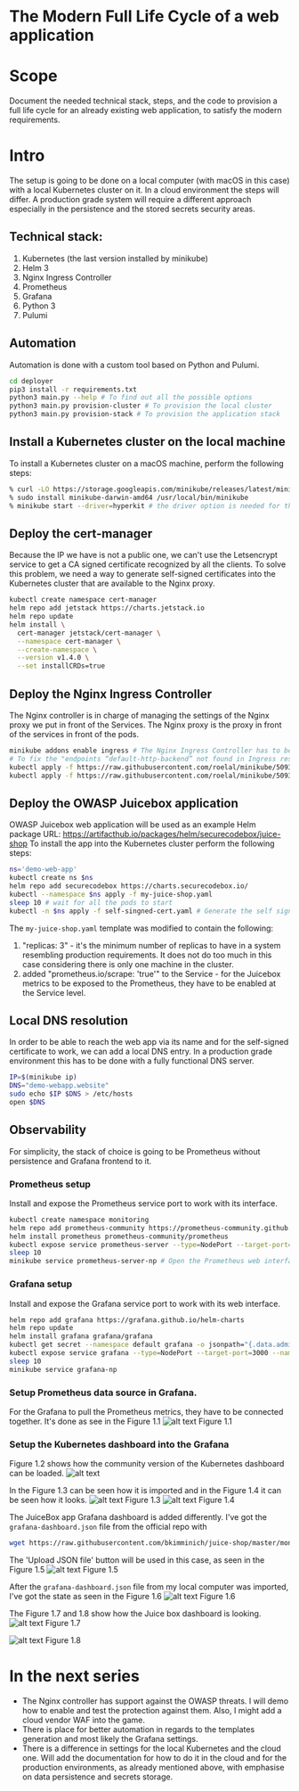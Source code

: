 # The Modern Full Life Cycle of a web application
# Scope
Document the needed technical stack, steps, and the code to provision a full life cycle for an already existing web application, to satisfy the modern requirements.

# Intro
The setup is going to be done on a local computer (with macOS in this case) with a local Kubernetes cluster on it.
In a cloud environment the steps will differ.
A production grade system will require a different approach especially in the persistence and the stored secrets security areas.

## Technical stack:
1. Kubernetes (the last version installed by minikube)
2. Helm 3
3. Nginx Ingress Controller
4. Prometheus
5. Grafana
6. Python 3
7. Pulumi

## Automation
Automation is done with a custom tool based on Python and Pulumi.
```bash
cd deployer
pip3 install -r requirements.txt
python3 main.py --help # To find out all the possible options
python3 main.py provision-cluster # To provision the local cluster 
python3 main.py provision-stack # To provision the application stack
```
## Install a Kubernetes cluster on the local machine
To install a Kubernetes cluster on a macOS machine, perform the following steps:
```bash
% curl -LO https://storage.googleapis.com/minikube/releases/latest/minikube-darwin-amd64
% sudo install minikube-darwin-amd64 /usr/local/bin/minikube
% minikube start --driver=hyperkit # the driver option is needed for the Nginx Ingress Controller to work on a minikube on macOS
```

## Deploy the cert-manager
Because the IP we have is not a public one, we can't use the Letsencrypt service to get a CA signed certificate recognized by all the clients.
To solve this problem, we need a way to generate self-signed certificates into the Kubernetes cluster that are available to the Nginx proxy. 
```bash
kubectl create namespace cert-manager
helm repo add jetstack https://charts.jetstack.io
helm repo update
helm install \
  cert-manager jetstack/cert-manager \
  --namespace cert-manager \
  --create-namespace \
  --version v1.4.0 \
  --set installCRDs=true
```

## Deploy the Nginx Ingress Controller
The Nginx controller is in charge of managing the settings of the Nginx proxy we put in front of the Services.
The Nginx proxy is the proxy in front of the services in front of the pods.
```bash
minikube addons enable ingress # The Nginx Ingress Controller has to be enabled this way
# To fix the "endpoints “default-http-backend” not found in Ingress resource" problem in the Ingress resource
kubectl apply -f https://raw.githubusercontent.com/roelal/minikube/5093d8b21c0931a6c63fa448538761b4bf100ee0/deploy/addons/ingress/ingress-rc.yaml
kubectl apply -f https://raw.githubusercontent.com/roelal/minikube/5093d8b21c0931a6c63fa448538761b4bf100ee0/deploy/addons/ingress/ingress-svc.yaml
```

## Deploy the OWASP Juicebox application
OWASP Juicebox web application will be used as an example 
Helm package URL: https://artifacthub.io/packages/helm/securecodebox/juice-shop
To install the app into the Kubernetes cluster perform the following steps:
```bash
ns='demo-web-app'
kubectl create ns $ns
helm repo add securecodebox https://charts.securecodebox.io/
kubectl --namespace $ns apply -f my-juice-shop.yaml
sleep 10 # wait for all the pods to start
kubectl -n $ns apply -f self-singned-cert.yaml # Generate the self signed certificate for the domain and set the Ingress for it.
```
The `my-juice-shop.yaml` template was modified to contain the following:
1. "replicas: 3" - it's the minimum number of replicas to have in a system resembling production requirements. It does not do too much in this case considering there is only one machine in the cluster.
2. added "prometheus.io/scrape: 'true'" to the Service - for the Juicebox metrics to be exposed to the Prometheus, they have to be enabled at the Service level.

## Local DNS resolution
In order to be able to reach the web app via its name and for the self-signed certificate to work, we can add a local DNS entry.
In a production grade environment this has to be done with a fully functional DNS server.
```bash
IP=$(minikube ip)
DNS="demo-webapp.website"
sudo echo $IP $DNS > /etc/hosts
open $DNS
```

## Observability
For simplicity, the stack of choice is going to be Prometheus without persistence and Grafana frontend to it.

### Prometheus setup
Install and expose the Prometheus service port to work with its interface.
```bash
kubectl create namespace monitoring
helm repo add prometheus-community https://prometheus-community.github.io/helm-charts
helm install prometheus prometheus-community/prometheus
kubectl expose service prometheus-server --type=NodePort --target-port=9090 --name=prometheus-server-np
sleep 10
minikube service prometheus-server-np # Open the Prometheus web interface into the browser
```
### Grafana setup
Install and expose the Grafana service port to work with its web interface.
```bash
helm repo add grafana https://grafana.github.io/helm-charts
helm repo update
helm install grafana grafana/grafana
kubectl get secret --namespace default grafana -o jsonpath="{.data.admin-password}" | base64 --decode ; echo # Get the generated Grafana password
kubectl expose service grafana --type=NodePort --target-port=3000 --name=grafana-np
sleep 10
minikube service grafana-np
```
### Setup Prometheus data source in Grafana.
For the Grafana to pull the Prometheus metrics, they have to be connected together.
It's done as see in the Figure 1.1
![alt text](images/prometheus_data_source.png)
Figure 1.1

### Setup the Kubernetes dashboard into the Grafana
Figure 1.2 shows how the community version of the Kubernetes dashboard can be loaded.
![alt text](images/grafana_dash_1.png)

In the Figure 1.3 can be seen how it is imported and in the Figure 1.4 it can be seen how it looks.
![alt text](images/grafana_dash_2.png)
Figure 1.3 
![alt text](images/kube_cl_dash.png)
Figure 1.4

The JuiceBox app Grafana dashboard is added differently.
I've got the `grafana-dashboard.json` file from the official repo with
```bash
wget https://raw.githubusercontent.com/bkimminich/juice-shop/master/monitoring/grafana-dashboard.json # Download the Grafana dashboard for Juice shop
```
The 'Upload JSON file' button will be used in this case, as seen in the Figure 1.5
![alt text](images/grafana_dash_3.png)
Figure 1.5

After the `grafana-dashboard.json` file from my local computer was imported, I've got the state as seen in the Figure 1.6
![alt text](images/grafana_dash_4.png)
Figure 1.6

The Figure 1.7 and 1.8 show how the Juice box dashboard is looking.
![alt text](images/web_app_dash1.png)
Figure 1.7

![alt text](images/web_app_dash2.png)
Figure 1.8

# In the next series
- The Nginx controller has support against the OWASP threats. I will demo how to enable and test the protection against them. Also, I might add a cloud vendor WAF into the game.
- There is place for better automation in regards to the templates generation and most likely the Grafana settings.
- There is a difference in settings for the local Kubernetes and the cloud one. Will add the documentation for how to do it in the cloud and for the production environments, as already mentioned above, with emphasise on data persistence and secrets storage.  